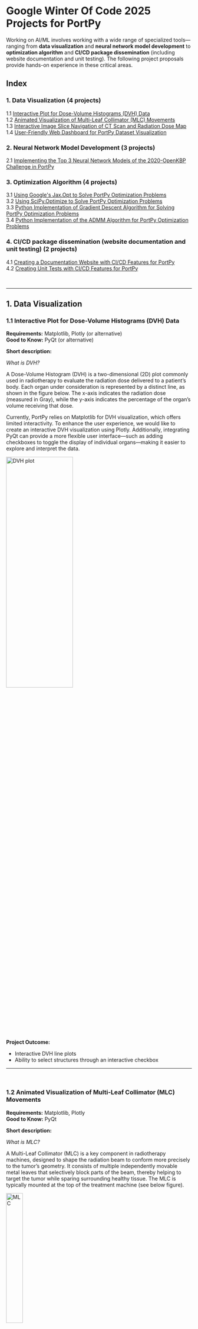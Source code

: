 # Google Winter Of Code 2025 Projects for PortPy

Working on AI/ML involves working with a wide range of specialized tools—ranging from **data visualization** and **neural network model development** to **optimization algorithm** and **CI/CD package dissemination** (including website documentation and unit testing). The following project proposals provide hands-on experience in these critical areas.
## Index
### 1. Data Visualization (4 projects)
  1.1 [Interactive Plot for Dose-Volume Histograms (DVH) Data](#dvh)  
  1.2 [Animated Visualization of Multi-Leaf Collimator (MLC) Movements](#mlc)  
  1.3 [Interactive Image Slice Navigation of CT Scan and Radiation Dose Map](#dose)  
  1.4 [User-Friendly Web Dashboard for PortPy Dataset Visualization](#dashboard)    

### 2. Neural Network Model Development (3 projects)
  2.1 [Implementing the Top 3 Neural Network Models of the 2020-OpenKBP Challenge in PortPy](#openkbp)  

### 3. Optimization Algorithm (4 projects)
  3.1 [Using Google's Jax.Opt to Solve PortPy Optimization Problems](#JaxOpt)  
  3.2 [Using SciPy.Optimize to Solve PortPy Optimization Problems](#SciPy)  
  3.3 [Python Implementation of Gradient Descent Algorithm for Solving PortPy Optimization Problems](#PyGrad)  
  3.4 [Python Implementation of the ADMM Algorithm for  PortPy Optimization Problems](#PyADMM)    

### 4. CI/CD package dissemination (website documentation and unit testing) (2 projects)
  4.1 [Creating a Documentation Website with CI/CD Features for PortPy](#website)  
  4.2 [Creating Unit Tests with CI/CD Features for PortPy](#unittest)

<br/>

---
## 1. Data Visualization
<h3 id="dvh"> 1.1 Interactive Plot for Dose-Volume Histograms (DVH) Data </h3>

**Requirements:** Matplotlib, Plotly (or alternative)  
**Good to Know:** PyQt (or alternative)  

**Short description:**

_What is DVH?_

A Dose-Volume Histogram (DVH) is a two-dimensional (2D) plot commonly used in radiotherapy to evaluate the radiation dose delivered to a patient’s body. Each organ under consideration is represented by a distinct line, as shown in the figure below. The x-axis indicates the radiation dose (measured in Gray), while the y-axis indicates the percentage of the organ’s volume receiving that dose.

Currently, PortPy relies on Matplotlib for DVH visualization, which offers limited interactivity. To enhance the user experience, we would like to create an interactive DVH visualization using Plotly. Additionally, integrating PyQt can provide a more flexible user interface—such as adding checkboxes to toggle the display of individual organs—making it easier to explore and interpret the data.

<img src="../images/dvh-example.png" alt="DVH plot" width="60%" height="40%">

**Project Outcome:**  
- Interactive DVH line plots
- Ability to select structures through an interactive checkbox

---

<br/>

<h3 id="MLC"> 1.2 Animated Visualization of Multi-Leaf Collimator (MLC) Movements </h3>

**Requirements:** Matplotlib, Plotly  
**Good to Know:** PyQt 

**Short description:**

_What is MLC?_

A Multi-Leaf Collimator (MLC) is a key component in radiotherapy machines, designed to shape the radiation beam to conform more precisely to the tumor’s geometry. It consists of multiple independently movable metal leaves that selectively block parts of the beam, thereby helping to target the tumor while sparing surrounding healthy tissue. The MLC is typically mounted at the top of the treatment machine (see below figure).

<img src="../WOC/MLC-2.png" alt="MLC" width="30%" height="30%">

Current State: MLC movements are currently displayed as a series of static Matplotlib images. Our goal is to create an interactive, animated visualization using Plotly to show leaf movements in real-time  (e.g., something like [MLC_Movement](https://github.com/PortPy-Project/PortPy/blob/master/WOC/MLC_Movement.mp4))


<img src="../images/MLC.png" alt="MLC" width="60%" height="40%">

**Project Outcome:**  
- Animated MLC movements 

<br/>

---


<h3 id="dose"> 1.3 Interactive Image Slice Navigation of CT Scan and Radiation Dose Map </h3>

**Requirements:** Matplotlib, Plotly or PyVista
**Good to Know:** PyQt 

**Short description:**

_What is dose distribution map?_

A dose distribution map is a three-dimensional, color-coded image overlaid on a CT scan, illustrating how radiation is delivered throughout the patient’s body (see the figure below). By examining different slices of the CT scan, users can visualize the spatial variations of the radiation dose.

Currently, PortPy relies on Matplotlib for visualization, requiring users to manually input the slice number as a function argument. We would like to create a more interactive experience by incorporating Plotly or PyVista. With these tools, we can implement a slider bar that allows users to navigate through CT slices intuitively. In addition, integrating PyQt can further enhance the interface, providing more interactive and user-friendly controls.

<img src="../images/dose_distribution.png" alt="Dose distribution" width="60%" height="40%">

**Project Outcome:**  
- View and explore dose maps interactively.
- Gain hands-on experience with medical imaging visualization.


<br/>

---

<h3 id="dashboard"> 1.4 User-Friendly Web Dashboard for PortPy Dataset Visualization </h3>

**Requirements:** Matplotlib, Plotly (or alternative)  
**Good to Know:** Dash

**Short description:**

_What does PortPy Data consist of?_

PortPy includes a benchmark dataset of 50 lung patients and we keep expanding this dataset. Each patient’s data consists of metadata, stored as small JSON files, and actual data, stored as large HDF5 files. Only the metadata is needed for visualization and for displaying information such as the patient list, disease site, number of beams, and more.

Current Status: PortPy currently uses static Pandas DataFrames (see figure below) to display patient data, which limits interactivity and exploration. Our goal is to create an interactive, web-based dashboard using Plotly and Dash. This will enable users to more easily visualize and explore different aspects of the dataset.


![Dashboard Example](../images/dashboard.png)

**Project Outcome:**  
- Interactive Web-based dashboard to visualize PortPy dataset 
- Enable search, filter, and expand capabilities for metadata exploration.


<br/>

---

## 2. Neural Network Model Development


<h3 id="openkbp"> 2.1 Implementing the Top 3 Neural Network Models of the 2020-OpenKBP Challenge in PortPy </h3>

**Requirements:** Proficiency in PyTorch, GPU-based training  
**Good to Know:** Keras, medical imaging concepts  

**Short description:**
In 2020, the American Association of Physicists in Medicine (AAPM) hosted a grand challenge named OpenKBP to develop neural network models capable of predicting delivered radiation dose from patient’s CT scan and organ masks. Such a model could significantly improve radiotherapy workflow. The top 3 models are available in the [OpenKBP-GitHub](https://github.com/ababier/open-kbp) repository.

Current Status: The PortPy.AI module currently implements a dose prediction pipeline using a basic U-Net model (see [Jupyter Notebook](https://github.com/PortPy-Project/PortPy/blob/master/examples/imrt_dose_prediction.ipynb)). We would like to integrate the top three network architectures from the 2020 challenge into the PortPy.AI module, and adapt them for training and testing with the PortPy benchmark dataset.

**Project Outcome:**  
- Train and implement a state-of-the-art dose prediction models. 
- Enhance workflows by radiotherapy dose prediction.


<br/>

---


## 3. Optimization Algorithm
<h3 id="JaxOpt"> 3.1 Using Google's Jax.Opt to Solve PortPy Optimization Problems </h3>

**Requirements:** Proficiency in Python/NumPy, familiarity with optimization algorithms
**Good to Know:** Jax.Opt, SciPy  

**Short description:**
Radiotherapy involves finding an optimal set of radiation beam parameters for each patient. This process leads to large-scale optimization problems, typically formulated as Minimize f(x) subject to g(x) ≤ 0, which must be solved efficiently.

Current Status: PortPy currently uses the open-source library [CVXPy](https://www.cvxpy.org/) to solve these problems. We would like to investigate the potential benefits of employing Google’s Jax.Opt, which may offer improved speed and scalability especially on GPU. This involves trying different optimization algorithms offered by Jax.Opt (projected gradient descent, least-square, ADMM). 

**Project Outcome:**  
- Implement different algorithms from Jax.Opt and compare their performances against CVXPy

<br/>

---

<h3 id="SciPy"> 3.2 Using SciPy.Optimize to Solve PortPy Optimization Problems </h3>

**Requirements:** Proficiency in Python, NumPy, SciPy
**Good to Know:** optimization algorithms  

**Short description:**

This project is similar to the previous one, however, instead of Jax.Opt, we would like to investigate the potential benefits of the optimization algorithms offered by SciPy.Optimize 

**Project Outcome:**  
- Implement different algorithms from SciPy.Optimize  and compare their performances against CVXPy
<br/>

<h3 id="PyGrad"> 3.3 Python Implementation of Gradient Descent Algorithm for Solving PortPy Optimization Problems </h3>

**Requirements:** Proficiency in Python, Gradient Descent Algorithm, NumPy 
**Good to Know:** JAX

**Short description:**

This project is similar to the previous ones; however, instead of relying on existing packages like Jax.Opt or SciPy, we aim to directly implement the gradient descent algorithm in Python. Ideally, we will leverage Jax’s capabilities—such as automatic differentiation and JIT compilation—to accelerate computations, but we will not use Jax.Opt to solve the problem.

**Project Outcome:**  
- Implement gradient descent algorithm in Python and compare the performance against CVXPy

<br/>

<h3 id="PyADMM"> 3.4 Python Implementation of the ADMM Algorithm for  PortPy Optimization Problems </h3>

**Requirements:** Proficiency in Python, ADMM 
**Good to Know:** JAX, CUDA, PyTorch, optimization techniques  

**Short description:**

This project is similar to the previous one; however, instead of using gradient descent, we will investigate the ADMM algorithm. Ideally, we will leverage Jax’s capabilities—such as automatic differentiation and JIT compilation—to accelerate computations, without relying on Jax.Opt to solve the problem

**Project Outcome:**  
- Implement ADMM algorithm in Python and compare the performance against CVXPy

<br/>


## 4. CI/CD package dissemination (website documentation and unit testing) 
<h3 id="website"> 4.1 Creating a Documentation Website with CI/CD Features for PortPy </h3>

**Requirements:** Markdown 
**Good to Know:** reStructuredText, Sphinx, CI/CD

**Short description:**
Design and build a documentation website for PortPy using the Sphinx tool (see [YouTube-Sphinx-Crash-Course](https://www.youtube.com/watch?v=UourHBDZuR0) for a brief introduction). The website will resemble the [CVXPy-Website](https://www.cvxpy.org/) website but will feature different content (see the figures below for our initial website sketch). Ideally, we aim to incorporate modern CI/CD technology to enable easy and automated website updates in the future.

![Website Example](../images/web_1.png)
![Website Example](../images/web_2.png)
![Website Example](../images/web_3.png)
![Website Example](../images/web_4.png)
![Website Example](../images/web_5.png)

**Project Outcome:**  
- Create a visually appealing and user-friendly website.
- Gain hands-on experience with web development.

<br/>


<h3 id="unittest"> 4.2 Creating Unit Tests with CI/CD Features for PortPy </h3>

**Requirements:** Python
**Good to Know:** PyTest, CI/CD

**Short description:**
Develop automated unit tests using the PyTest framework and few patients from the PortPy dataset. Additionally, integrate CI/CD technology to enable automatic testing for new releases, ensuring continuous quality and reliability of the PortPy project.

**Project Outcome:**  
- Implementation of unit tests integrated with CI/CD technology to ensure continuous quality checks for new releases.

<br/>

---

